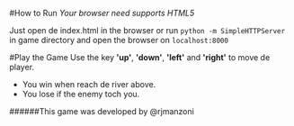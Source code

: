 #How to Run
*Your browser need supports HTML5*

Just open de index.html in the browser or run `python -m SimpleHTTPServer` in game directory and open the browser on `localhost:8000`


#Play the Game
Use the key **'up'**, **'down'**, **'left'** and **'right'** to move de player.
- You win when reach de river above.
- You lose if the enemy toch you.

######This game was developed by @rjmanzoni